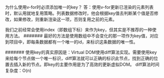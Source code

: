 为什么使用v-for时必须添加唯一的key？
答：使用v-for更新已渲染的元素列表时，默认用就地复用策略。列表数据修改时，他会根据key值去判断某个值是否修改，如果修改，则重新渲染这一项，否则复用之前的元素。

我们之前经常会使用index（即数组下标）来作为key，但其实是不推荐的一种使用方法。
####### 最好的方法是使用数组中不会变化的那一项作为key值，对应到项目中，即每条数据都有一个唯一的id，来标识这条数据的唯一性。

####### 使用key的真实原因是：Virtual DOM使用diff算法实现。需要使用key来给每个节点做一个唯一标识，diff算法就可以正确的标识此节点，找到正确的位置去插入新的节点。即key的主要作用是为了高效的更新虚拟DOM。
diff算法时间复杂度：O(n)

